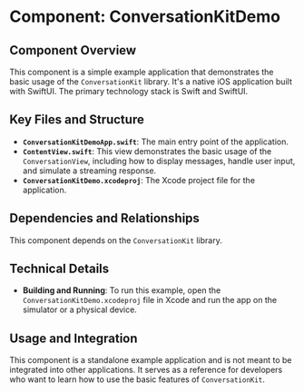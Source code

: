# Component: ConversationKitDemo

## Component Overview

This component is a simple example application that demonstrates the basic usage of the `ConversationKit` library. It's a native iOS application built with SwiftUI. The primary technology stack is Swift and SwiftUI.

## Key Files and Structure

*   **`ConversationKitDemoApp.swift`**: The main entry point of the application.
*   **`ContentView.swift`**: This view demonstrates the basic usage of the `ConversationView`, including how to display messages, handle user input, and simulate a streaming response.
*   **`ConversationKitDemo.xcodeproj`**: The Xcode project file for the application.

## Dependencies and Relationships

This component depends on the `ConversationKit` library.

## Technical Details

*   **Building and Running**: To run this example, open the `ConversationKitDemo.xcodeproj` file in Xcode and run the app on the simulator or a physical device.

## Usage and Integration

This component is a standalone example application and is not meant to be integrated into other applications. It serves as a reference for developers who want to learn how to use the basic features of `ConversationKit`.
